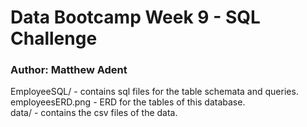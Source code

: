 # Data Bootcamp Week 9 - SQL Challenge
### Author: Matthew Adent
EmployeeSQL/ - contains sql files for the table schemata and queries.  
employeesERD.png - ERD for the tables of this database.  
data/ - contains the csv files of the data.  
